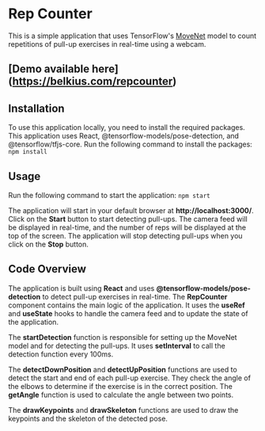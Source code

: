 # Rep Counter

This is a simple application that uses TensorFlow's [MoveNet](https://blog.tensorflow.org/2021/05/next-generation-pose-detection-with-movenet-and-tensorflowjs.html) model to count repetitions of pull-up exercises in real-time using a webcam.

## [Demo available here] (https://belkius.com/repcounter) 

## Installation
To use this application locally, you need to install the required packages. This application uses React, @tensorflow-models/pose-detection, and @tensorflow/tfjs-core. Run the following command to install the packages: `npm install`

## Usage
Run the following command to start the application: `npm start`

The application will start in your default browser at **http://localhost:3000/**. Click on the **Start** button to start detecting pull-ups. The camera feed will be displayed in real-time, and the number of reps will be displayed at the top of the screen. The application will stop detecting pull-ups when you click on the **Stop** button.

## Code Overview
The application is built using **React** and uses **@tensorflow-models/pose-detection** to detect pull-up exercises in real-time. The **RepCounter** component contains the main logic of the application. It uses the **useRef** and **useState** hooks to handle the camera feed and to update the state of the application.

The **startDetection** function is responsible for setting up the MoveNet model and for detecting the pull-ups. It uses **setInterval** to call the detection function every 100ms.

The **detectDownPosition** and **detectUpPosition** functions are used to detect the start and end of each pull-up exercise. They check the angle of the elbows to determine if the exercise is in the correct position. The **getAngle** function is used to calculate the angle between two points.

The **drawKeypoints** and **drawSkeleton** functions are used to draw the keypoints and the skeleton of the detected pose.
